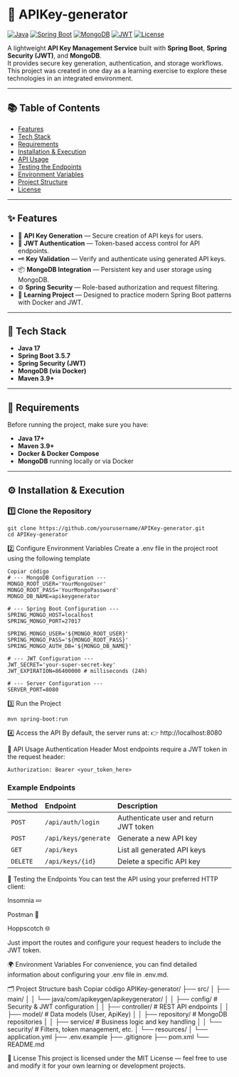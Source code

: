 # 🔑 APIKey-generator

[![Java](https://img.shields.io/badge/Java-17-blue)]()
[![Spring Boot](https://img.shields.io/badge/Spring%20Boot-3.5.7-brightgreen)]()
[![MongoDB](https://img.shields.io/badge/MongoDB-Docker%20Container-green)]()
[![JWT](https://img.shields.io/badge/Security-JWT-orange)]()
[![License](https://img.shields.io/badge/License-MIT-yellow)]()

A lightweight **API Key Management Service** built with **Spring Boot**, **Spring Security (JWT)**, and **MongoDB**.  
It provides secure key generation, authentication, and storage workflows.  
This project was created in one day as a learning exercise to explore these technologies in an integrated environment.

---

## 📚 Table of Contents

- [Features](#-features)
- [Tech Stack](#-tech-stack)
- [Requirements](#-requirements)
- [Installation & Execution](#-installation--execution)
- [API Usage](#-api-usage)
- [Testing the Endpoints](#-testing-the-endpoints)
- [Environment Variables](#-environment-variables)
- [Project Structure](#-project-structure)
- [License](#-license)

---

## ✨ Features

- 🔐 **API Key Generation** — Secure creation of API keys for users.
- 🧩 **JWT Authentication** — Token-based access control for API endpoints.
- 🗝️ **Key Validation** — Verify and authenticate using generated API keys.
- 📦 **MongoDB Integration** — Persistent key and user storage using MongoDB.
- ⚙️ **Spring Security** — Role-based authorization and request filtering.
- 🧠 **Learning Project** — Designed to practice modern Spring Boot patterns with Docker and JWT.

---

## 🧰 Tech Stack

- **Java 17**
- **Spring Boot 3.5.7**
- **Spring Security (JWT)**
- **MongoDB (via Docker)**
- **Maven 3.9+**

---

## 🧩 Requirements

Before running the project, make sure you have:

- **Java 17+**
- **Maven 3.9+**
- **Docker & Docker Compose**
- **MongoDB** running locally or via Docker

---

## ⚙️ Installation & Execution

### 1️⃣ Clone the Repository
```
git clone https://github.com/yourusername/APIKey-generator.git
cd APIKey-generator
```
2️⃣ Configure Environment Variables
Create a .env file in the project root using the following template
```
Copiar código
# --- MongoDB Configuration ---
MONGO_ROOT_USER='YourMongoUser'
MONGO_ROOT_PASS='YourMongoPassword'
MONGO_DB_NAME=apikeygenerator

# --- Spring Boot Configuration ---
SPRING_MONGO_HOST=localhost
SPRING_MONGO_PORT=27017

SPRING_MONGO_USER='${MONGO_ROOT_USER}'
SPRING_MONGO_PASS='${MONGO_ROOT_PASS}'
SPRING_MONGO_AUTH_DB='${MONGO_DB_NAME}'

# --- JWT Configuration ---
JWT_SECRET='your-super-secret-key'
JWT_EXPIRATION=86400000 # milliseconds (24h)

# --- Server Configuration ---
SERVER_PORT=8080
```

3️⃣ Run the Project
```
mvn spring-boot:run
```

4️⃣ Access the API
By default, the server runs at:
👉 http://localhost:8080

🚀 API Usage
Authentication Header
Most endpoints require a JWT token in the request header:
```
Authorization: Bearer <your_token_here>
```

### Example Endpoints

| Method | Endpoint | Description |
| :--- | :--- | :--- |
| `POST` | `/api/auth/login` | Authenticate user and return JWT token |
| `POST` | `/api/keys/generate` | Generate a new API key |
| `GET` | `/api/keys` | List all generated API keys |
| `DELETE` | `/api/keys/{id}` | Delete a specific API key |

🧪 Testing the Endpoints
You can test the API using your preferred HTTP client:

Insomnia 💤

Postman 🚀

Hoppscotch 🌐

Just import the routes and configure your request headers to include the JWT token.

🌍 Environment Variables
For convenience, you can find detailed information about configuring your .env file in .env.md.

🗂️ Project Structure
bash
Copiar código
APIKey-generator/
├── src/
│   ├── main/
│   │   └── java/com/apikeygen/apikeygenerator/
│   │       ├── config/          # Security & JWT configuration
│   │       ├── controller/      # REST API endpoints
│   │       ├── model/           # Data models (User, ApiKey)
│   │       ├── repository/      # MongoDB repositories
│   │       ├── service/         # Business logic and key handling
│   │       └── security/        # Filters, token management, etc.
│   └── resources/
│       └── application.yml
├── .env.example
├── .gitignore
├── pom.xml
└── README.md

📄 License
This project is licensed under the MIT License — feel free to use and modify it for your own learning or development projects.

